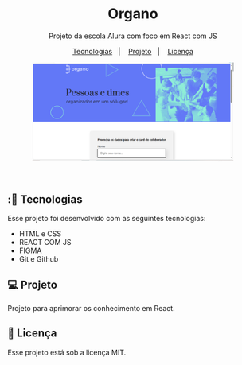 <h1 align="center"> Organo</h1>

<p align="center">
Projeto da escola Alura com foco em React com JS
</p>

<p align="center">
  <a href="#-tecnologias">Tecnologias</a>&nbsp;&nbsp;&nbsp;|&nbsp;&nbsp;&nbsp;
  <a href="#-projeto">Projeto</a>&nbsp;&nbsp;&nbsp;|&nbsp;&nbsp;&nbsp;
  <a href="#memo-licença">Licença</a>
</p>

<p align="center">
  <img alt="apresentacao" src= ".github/preview.png" width="80%">
</p>

<br>


## :🚀 Tecnologias

Esse projeto foi desenvolvido com as seguintes tecnologias:

- HTML e CSS
- REACT COM JS
- FIGMA
- Git e Github


## 💻 Projeto

Projeto para aprimorar os conhecimento em React.
 
## :memo: Licença

Esse projeto está sob a licença MIT.
